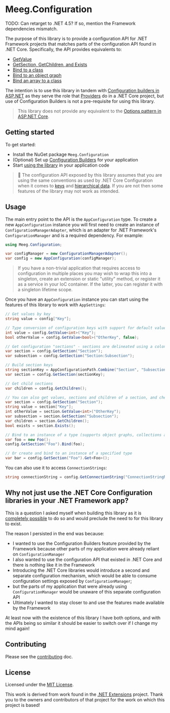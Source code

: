 # Meeg.Configuration

TODO: Can retarget to .NET 4.5? If so, mention the Framework dependencies mismatch.

The purpose of this library is to provide a configuration API for .NET Framework projects that matches parts of the configuration API found in .NET Core. Specifically, the API provides equivalents to:

* [GetValue](https://docs.microsoft.com/en-us/aspnet/core/fundamentals/configuration/?view=aspnetcore-3.1#getvalue)
* [GetSection, GetChildren, and Exists](https://docs.microsoft.com/en-us/aspnet/core/fundamentals/configuration/?view=aspnetcore-3.1#getsection-getchildren-and-exists)
* [Bind to a class](https://docs.microsoft.com/en-us/aspnet/core/fundamentals/configuration/?view=aspnetcore-3.1#bind-to-a-class)
* [Bind to an object graph](https://docs.microsoft.com/en-us/aspnet/core/fundamentals/configuration/?view=aspnetcore-3.1#bind-to-an-object-graph)
* [Bind an array to a class](https://docs.microsoft.com/en-us/aspnet/core/fundamentals/configuration/?view=aspnetcore-3.1#bind-an-array-to-a-class)

The intention is to use this library in tandem with [Configuration builders in ASP.NET](https://docs.microsoft.com/en-us/aspnet/config-builder) as they serve the role that [Providers](https://docs.microsoft.com/en-us/aspnet/core/fundamentals/configuration/?view=aspnetcore-3.1#providers) do in a .NET Core project, but use of Configuration Builders is not a pre-requisite for using this library.

> This library does not provide any equivalent to the [Options pattern in ASP.NET Core](https://docs.microsoft.com/en-us/aspnet/core/fundamentals/configuration/options?view=aspnetcore-3.1).

## Getting started

To get started:

* Install the NuGet package `Meeg.Configuration`
* (Optional) Set up [Configuration Builders](https://docs.microsoft.com/en-us/aspnet/config-builder) for your application
* Start [using the library](#usage) in your application code

> 🙋 The configuration API exposed by this library assumes that you are using the same conventions as used by .NET Core Configuration when it comes to [keys](https://docs.microsoft.com/en-us/aspnet/core/fundamentals/configuration/?view=aspnetcore-3.1#keys) and [hierarchical data](https://docs.microsoft.com/en-us/aspnet/core/fundamentals/configuration/?view=aspnetcore-3.1#hierarchical-configuration-data). If you are not then some features of the library may not work as intended.

## Usage

The main entry point to the API is the `AppConfiguration` type. To create a new `AppConfiguration` instance you will first need to create an instance of `ConfigurationManagerAdapter`, which is an adapter for .NET Framework's `ConfigurationManager` and is a required dependency. For example:

```c#
using Meeg.Configuration;

var configManager = new ConfigurationManagerAdapter();
var config = new AppConfiguration(configManager);
```

> If you have a non-trivial application that requires access to configuration in multiple places you may wish to wrap this into a singleton, create an extension or static "utility" method, or register it as a service in your IoC container. If the latter, you can register it with a singleton lifetime scope.

Once you have an `AppConfiguration` instance you can start using the features of this library to work with `AppSettings`:

```c#
// Get values by key
string value = config["Key"];

// Type conversion of configuration keys with support for default value if the key doesn't exist
int value = config.GetValue<int>("Key");
bool otherValue = config.GetValue<bool>("OtherKey", false);

// Get configuration "sections" - sections are delineated using a colon
var section = config.GetSection("Section");
var subsection = config.GetSection("Section:Subsection");

// Build section keys
string sectionKey = AppConfigurationPath.Combine("Section", "Subsection");
var section = config.GetSection(sectionKey);

// Get child sections
var children = config.GetChildren();

// You can also get values, sections and children of a section, and check if a section exists (has a value or children)
var section = config.GetSection("Section");
string value = section["Key"];
int otherValue = section.GetValue<int>("OtherKey");
var subsection = section.GetSection("Subsection");
var children = section.GetChildren();
bool exists = section.Exists();

// Bind to an instance of a type (supports object graphs, collections and arrays)
var foo = new Foo();
config.GetSection("Foo").Bind(foo);

// Or create and bind to an instance of a specified type
var bar = config.GetSection("Foo").Get<Foo>();
```

You can also use it to access `ConnectionStrings`:

```c#
string connectionString = config.GetConnectionString("ConnectionStringName");
```

## Why not just use the .NET Core Configuration libraries in your .NET Framework app?

This is a question I asked myself when building this library as it is [completely possible](https://benfoster.io/blog/net-core-configuration-legacy-projects) to do so and would preclude the need to for this library to exist.

The reason I persisted in the end was because:

* I wanted to use the Configuration Builders feature provided by the Framework because other parts of my application were already reliant on `ConfigurationManager`
* I also wanted to use the configuration API that existed in .NET Core and there is nothing like it in the Framework
* Introducing the .NET Core libraries would introduce a second and separate configuration mechanism, which would be able to consume configuration settings exposed by `ConfigurationManager`;
* but the parts of my application that were already using `ConfigurationManager` would be unaware of this separate configuration API
* Ultimately I wanted to stay closer to and use the features made available by the Framework

At least now with the existence of this library I have both options, and with the APIs being so similar it should be easier to switch over if I change my mind again!

## Contributing

Please see the [contributing](CONTRIBUTING.md) doc.

## License

Licensed under the [MIT License](LICENSE).

This work is derived from work found in the [.NET Extensions](https://github.com/dotnet/extensions/blob/master/LICENSE.txt) project. Thank you to the owners and contributors of that project for the work on which this project is based!
